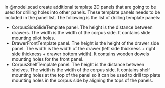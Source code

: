 In @model.scad create additional template 2D panels that are going to be used  for drilling holes into other panels. These template panels needs to be included in the panel list. The following is the list of drilling template panels:
- CorpusSideSlideTemplate panel. The height is the distance between drawers. The width is the width of the corpus side. It contains slide mounting pilot holes.
- DrawerFrontTemplate panel. The height is the height of the drawer side panel. The width is the width of the drawer (left side thickness + right side thickness + drawer bottom width). It contains wooden dowels mounting holes for the front panel.
- CorpusShelfTemplate panel. The height is the distance between shelves. The width is the width of the corpus side. It contains shelf mounting holes at the top of the panel so it can be used to drill top plate mounting holes in the corpus side by aligning the tops of the panels.
